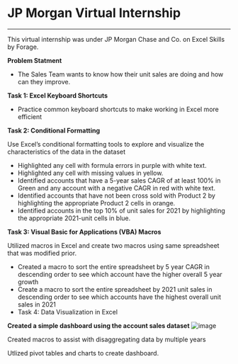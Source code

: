 # JP Morgan Virtual Internship
-------------------------------------------------------------------------------------------
This virtual internship was under JP Morgan Chase and Co. on Excel Skills by Forage.

**Problem Statment**
* The Sales Team wants to know how their unit sales are doing and how can they improve.

**Task 1: Excel Keyboard Shortcuts**
* Practice common keyboard shortcuts to make working in Excel more efficient

**Task 2: Conditional Formatting**

Use Excel’s conditional formatting tools to explore and visualize the characteristics of the data in the dataset

* Highlighted any cell with formula errors in purple with white text.
* Highlighted any cell with missing values in yellow.
* Identified accounts that have a 5-year sales CAGR of at least 100% in Green and any account with a negative CAGR in red with white text.
* Identified accounts that have not been cross sold with Product 2 by highlighting the appropriate Product 2 cells in orange.
* Identified accounts in the top 10% of unit sales for 2021 by highlighting the appropriate 2021-unit cells in blue.

**Task 3: Visual Basic for Applications (VBA) Macros**

Utilized macros in Excel and create two macros using same spreadsheet that was modified prior.

* Created a macro to sort the entire spreadsheet by 5 year CAGR in descending order to see which account have the higher overall 5 year growth
* Create a macro to sort the entire spreadsheet by 2021 unit sales in descending order to see which accounts have the highest overall unit sales in 2021
* Task 4: Data Visualization in Excel
  
**Created a simple dashboard using the account sales dataset**
![image](https://github.com/RounakPyne/JP-Morgan-Chase-Virtual-Internship/assets/100945704/61c0c71b-0d69-4109-b5b4-6e6810d08563)

Created macros to assist with disaggregating data by multiple years

Utlized pivot tables and charts to create dashboard.
